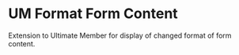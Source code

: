 # UM Format Form Content
Extension to Ultimate Member for display of changed format of form content.
